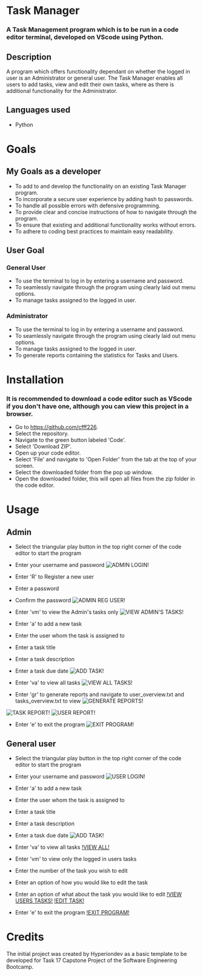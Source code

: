 # Task Manager

### A Task Management program which is to be run in a code editor terminal, developed on VScode using Python.

## Description

A program which offers functionality dependant on whether the logged in user is an Administrator or general user.
The Task Manager enables all users to add tasks, view and edit their own tasks, where as there is additional functionality
for the Administrator.

## Languages used

* Python

# Goals

## My Goals as a developer

* To add to and develop the functionality on an existing Task Manager program.
* To incorporate a secure user experience by adding hash to passwords.
* To handle all possible errors with defensive programming.
* To provide clear and concise instructions of how to navigate through the program.
* To ensure that existing and additional functionality works without errors.
* To adhere to coding best practices to maintain easy readability.

## User Goal

### General User

* To use the terminal to log in by entering a username and password.
* To seamlessly navigate through the program using clearly laid out menu options.
* To manage tasks assigned to the logged in user.

### Administrator

* To use the terminal to log in by entering a username and password.
* To seamlessly navigate through the program using clearly laid out menu options.
* To manage tasks assigned to the logged in user.
* To generate reports containing the statistics for Tasks and Users.


# Installation

### It is recommended to download a code editor such as VScode if you don't have one, although you can view this project in a browser.
* Go to https://github.com/cfff226.
* Select the repository.
* Navigate to the green button labeled 'Code'.
* Select 'Download ZIP'.
* Open up your code editor.
* Select 'File' and navigate to 'Open Folder' from the tab at the top of your screen.
* Select the downloaded folder from the pop up window.
* Open the downloaded folder, this will open all files from the zip folder in the code editor.

# Usage

## Admin

* Select the triangular play button in the top right corner of the code editor to start the program

* Enter your username and password
![ADMIN LOGIN!](task_manager.png/admin-login.png)


* Enter 'R' to Register a new user
* Enter a password
* Confirm the password
![ADMIN REG USER!](task_manager.png/admin-reg-user.png)


* Enter 'vm' to view the Admin's tasks only
![VIEW ADMIN'S TASKS!](task_manager.png/admin-view-m.png)


* Enter 'a' to add a new task
* Enter the user whom the task is assigned to
* Enter a task title
* Enter a task description
* Enter a task due date
![ADD TASK!](task_manager.png/admin-add-task.png)


* Enter 'va' to view all tasks
![VIEW ALL TASKS!](task_manager.png/admin-view-all.png)


* Enter 'gr' to generate reports and navigate to user_overview.txt and tasks_overview.txt to view
![GENERATE REPORTS!](task_manager.png/admin-reports.png)


![TASK REPORT!](task_manager.png/admin-reports.png)
![USER REPORT!](task_manager.png/admin-user-report.png)


* Enter 'e' to exit the program
![EXIT PROGRAM!](task_manager.png/admin-exit.png)


## General user

* Select the triangular play button in the top right corner of the code editor to start the program

* Enter your username and password
![USER LOGIN!](task_manager.png/user-login.png)


* Enter 'a' to add a new task
* Enter the user whom the task is assigned to
* Enter a task title
* Enter a task description
* Enter a task due date
![ADD TASK!](task_manager.png/user-add-task.png)


* Enter 'va' to view all tasks
[!VIEW ALL!](task_manager.png/user-view-all.png)


* Enter 'vm' to view only the logged in users tasks
* Enter the number of the task you wish to edit
* Enter an option of how you would like to edit the task
* Enter an option of what about the task you would like to edit
[!VIEW USERS TASKS!](task_manager.png/user-view-m-1.png)
[!EDIT TASK!](task_manager.png/user-edit-task.png)


* Enter 'e' to exit the program
[!EXIT PROGRAM!](task_manager.png/user-exit.png)


# Credits

The initial project was created by Hyperiondev as a basic template to be developed for Task 17 Capstone Project of the Software Engineering Bootcamp. 
